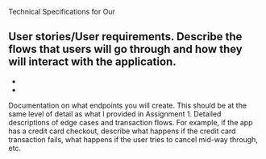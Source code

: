Technical Specifications for Our 

User stories/User requirements. Describe the flows that users will go through and how they will interact with the application.  
-  
-  
-  

Documentation on what endpoints you will create. This should be at the same level of detail as what I provided in Assignment 1.
Detailed descriptions of edge cases and transaction flows. For example, if the app has a credit card checkout, describe what happens if the credit card transaction fails, what happens if the user tries to cancel mid-way through, etc.
